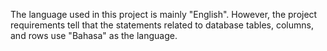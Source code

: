 The language used in this project is mainly "English".
However, the project requirements tell that the statements 
related to database tables, columns, and rows use "Bahasa" as 
the language.